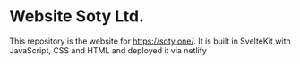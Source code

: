 # Website Soty Ltd.
This repository is the website for https://soty.one/.
It is built in SvelteKit with JavaScript, CSS and HTML and deployed it via netlify
